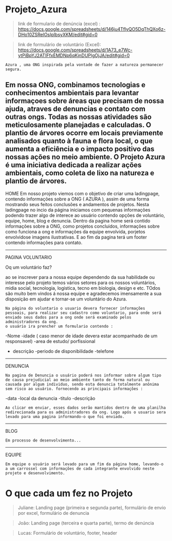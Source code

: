 # Projeto_Azura

> link de formulario de denúncia (excel) : https://docs.google.com/spreadsheets/d/146ju4TflyQO5DqThQXo6z-DHo10ZSRelOsIpIbsyXKM/edit#gid=0

> link de formulário de voluntário (Excel): https://docs.google.com/spreadsheets/d/1A73_e7Wc-ytPiBpYJ2ATIFfxEMDNp6qKjnDUPlgOjJA/edit#gid=0


	Azura , uma ONG inspirada pela vontade de fazer a natureza permanecer segura.

Em nossa ONG, combinamos tecnologias e conhecimentos ambientais para levantar informaçoes sobre áreas que precisam de nossa ajuda, atraves de denuncias e contato com outras ongs. 
Todas as nossas atividades são meticulosamente planejadas e calculadas. O plantio de árvores ocorre em locais previamente analisados quanto à fauna e flora local, o que aumenta a eficiência e o impacto positivo das nossas ações no meio ambiente.
O Projeto Azura é uma iniciativa dedicada a realizar ações ambientais, como coleta de lixo na natureza e plantio de árvores.
------------------------------------------------------------------------------------------------------------------------------------------------
HOME
	Em nosso projeto viemos com o objetivo de criar uma ladingpage, contendo informações sobre a ONG ( AZURA ), assim de uma forma mostrando seus feitos conclusões e andamentos de projetos.
	Nesta ladingpage no incio da página iniciamos com pequenas informações podendo trazer algo de interece ao usuário contendo opções de voluntário, equipe, home, blog e denuncia. Dentro da pagina home será contido informações sobre a ONG, como projetos concluidos, informações sobre como funciona a ong e informações da equipe envolvida, porjetos envolvidose imagens ilustrativas. E ao fim da pagina terá um footer contendo informações para contato. 

------------------------------------------------------------------------------------------------------------------------------------------------
PAGINA VOLUNTARIO

Oq um voluntário faz?

ao se inscrever para a nossa equipe dependendo da sua habilidade ou interesse pelo projeto temos vários setores para os nossos voluntários,
midia social, tecnologia, logistica, tecno em biologia, design e etc. TOdos são muito bem vindos á nossa equipe e agradecemos imensamente a sua disposição em ajudar e tornar-se um voluntário do Azura.

	Na página do voluntario o usuario devera fornecer informações pessoais, para realizar seu cadastro como voluntario, para onde será enviado seus dados para a ong onde será examinado pelos administradores da ong.
	o usuário ira prencher um formulario contendo :

-Nome
-idade ( caso menor de idade devera estar acompanhado de um responsavel)
-area de estudo/ porfissional 
- descrição 
-periodo de disponibilidade
-telefone 


------------------------------------------------------------------------------------------------------------------------------------------------
DENUNCIA 

	Na pagina de Denuncia o usuário poderá nos informar sobre algum tipo de causa prejudicial ao meio ambiente tanto de forma natural ou causada por algum individuo, sendo esta denuncia totalmente anônima sem risco ao usuário. fornecendo as principais informações :

-data 
-local da denuncia
-titulo 
-descrição

	Ao clicar em enviar, esses dados serão mantidos dentro de uma planilha redirecionada para os administradores da ong. Logo após o usuario sera levado para uma pagina informando-o que foi enviado.

------------------------------------------------------------------------------------------------------------------------------------------------
BLOG

	Em processo de desenvolvimento...

------------------------------------------------------------------------------------------------------------------------------------------------
EQUIPE
	
	Em equipe o usuário será levado para um fim da página home, levando-o a um carrossel com informações de cada integrante envolvido neste projeto e desenvolvimento.



# O que cada um fez no Projeto 
> Juliane: Landing page (primeira e segunda parte), formulário de envio por excel, formulário de denuncia

> João: Landing page (terceira e quarta parte), termo de denúncia

> Lucas: Formulário de voluntário, footer, header
	
